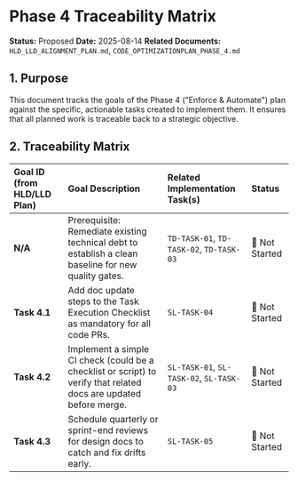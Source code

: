 # Phase 4 Traceability Matrix

**Status:** Proposed
**Date:** 2025-08-14
**Related Documents:** `HLD_LLD_ALIGNMENT_PLAN.md`, `CODE_OPTIMIZATIONPLAN_PHASE_4.md`

## 1. Purpose

This document tracks the goals of the Phase 4 ("Enforce & Automate") plan against the specific, actionable tasks created to implement them. It ensures that all planned work is traceable back to a strategic objective.

## 2. Traceability Matrix

| Goal ID (from HLD/LLD Plan) | Goal Description | Related Implementation Task(s) | Status |
| :--- | :--- | :--- | :--- |
| **N/A** | Prerequisite: Remediate existing technical debt to establish a clean baseline for new quality gates. | `TD-TASK-01`, `TD-TASK-02`, `TD-TASK-03` | 📝 Not Started |
| **Task 4.1** | Add doc update steps to the Task Execution Checklist as mandatory for all code PRs. | `SL-TASK-04` | 📝 Not Started |
| **Task 4.2** | Implement a simple CI check (could be a checklist or script) to verify that related docs are updated before merge. | `SL-TASK-01`, `SL-TASK-02`, `SL-TASK-03` | 📝 Not Started |
| **Task 4.3** | Schedule quarterly or sprint-end reviews for design docs to catch and fix drifts early. | `SL-TASK-05` | 📝 Not Started |
